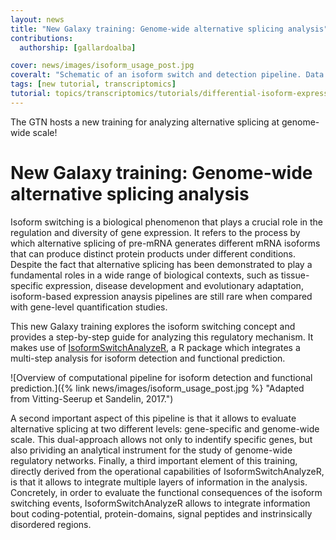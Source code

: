 ```yaml
---
layout: news
title: "New Galaxy training: Genome-wide alternative splicing analysis"
contributions:
  authorship: [gallardoalba]

cover: news/images/isoform_usage_post.jpg
coveralt: "Schematic of an isoform switch and detection pipeline. Data is annotated and a prediction is made for isoform switch consequences"
tags: [new tutorial, transcriptomics]
tutorial: topics/transcriptomics/tutorials/differential-isoform-expression/tutorial.html
---
```


The GTN hosts a new training for analyzing alternative splicing at genome-wide scale!

# New Galaxy training: Genome-wide alternative splicing analysis

Isoform switching is a biological phenomenon that plays a crucial role in the regulation and diversity of gene expression. It refers to the process by which alternative splicing of pre-mRNA generates different mRNA isoforms that can produce distinct protein products under different conditions. Despite the fact that alternative splicing has been demonstrated to play a fundamental roles in a wide range of biological contexts, such as tissue-specific expression, disease development and evolutionary adaptation, isoform-based expression anaysis pipelines are still rare when compared with gene-level quantification studies.

This new Galaxy training explores the isoform switching concept and provides a step-by-step guide for analyzing this regulatory mechanism. It makes use of [IsoformSwitchAnalyzeR](https://bioconductor.org/packages/release/bioc/html/IsoformSwitchAnalyzeR.html), a R package which integrates a multi-step analysis for isoform detection and functional prediction.

![Overview of computational pipeline for isoform detection and functional prediction.]({% link news/images/isoform_usage_post.jpg %} "Adapted from Vitting-Seerup et Sandelin, 2017.")

A second important aspect of this pipeline is that it allows to evaluate alternative splicing at two different levels: gene-specific and genome-wide scale. This dual-approach allows not only to indentify specific genes, but also prividing an analytical instrument for the study of genome-wide regulatory networks. Finally, a third important element of this training, directly derived from the operational capabilities of IsoformSwitchAnalyzeR, is that it allows to integrate multiple layers of information in the analysis. Concretely, in order to evaluate the functional consequences of the isoform switching events, IsoformSwitchAnalyzeR allows to integrate information bout coding-potential, protein-domains, signal peptides and instrinsically disordered regions.

